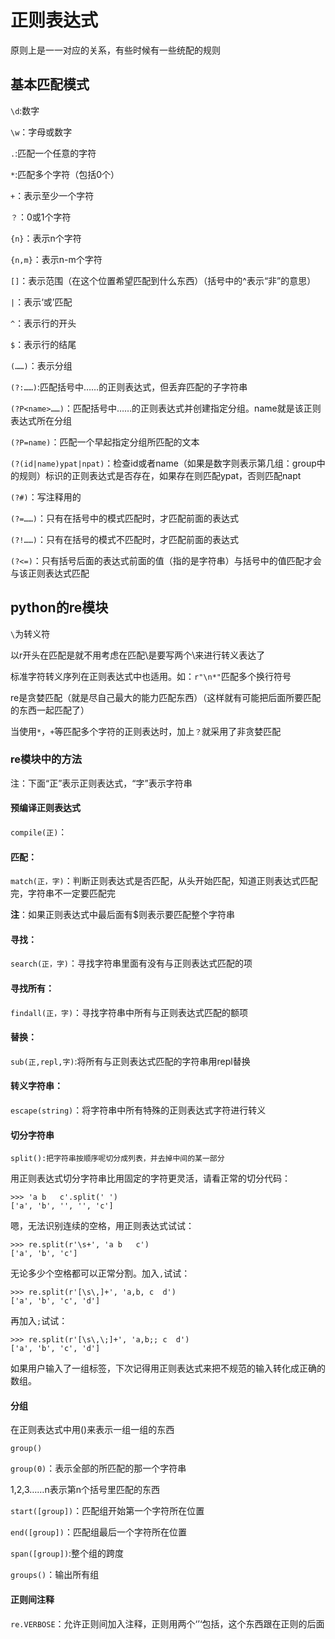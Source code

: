 # 正则表达式

原则上是一一对应的关系，有些时候有一些统配的规则

## 基本匹配模式

`\d`:数字

`\w`：字母或数字

`.`:匹配一个任意的字符

`*`:匹配多个字符（包括0个）

`+`：表示至少一个字符

`？`：0或1个字符

`{n}`：表示n个字符

`{n,m}`：表示n-m个字符

`[]`：表示范围（在这个位置希望匹配到什么东西）（括号中的^表示“非”的意思）

`|`：表示‘或’匹配

`^`：表示行的开头

`$`：表示行的结尾

`(……)`：表示分组

`(?:……)`:匹配括号中……的正则表达式，但丢弃匹配的子字符串

`(?P<name>……)`：匹配括号中……的正则表达式并创建指定分组。name就是该正则表达式所在分组

`(?P=name)`：匹配一个早起指定分组所匹配的文本

`(?(id|name)ypat|npat)`：检查id或者name（如果是数字则表示第几组：group中的规则）标识的正则表达式是否存在，如果存在则匹配ypat，否则匹配napt

`(?#)`：写注释用的

`(?=……)`：只有在括号中的模式匹配时，才匹配前面的表达式

`(?!……)`：只有在括号的模式不匹配时，才匹配前面的表达式

`(?<=)`：只有括号后面的表达式前面的值（指的是字符串）与括号中的值匹配才会与该正则表达式匹配

## python的re模块

`\`为转义符

以r开头在匹配是就不用考虑在匹配\是要写两个\来进行转义表达了

标准字符转义序列在正则表达式中也适用。如：`r"\n*"`匹配多个换行符号

re是贪婪匹配（就是尽自己最大的能力匹配东西）（这样就有可能把后面所要匹配的东西一起匹配了）

当使用`*`，`+`等匹配多个字符的正则表达时，加上`？`就采用了非贪婪匹配

### re模块中的方法

注：下面“正”表示正则表达式，“字”表示字符串

#### 预编译正则表达式

`compile(正)`：

#### 匹配：

`match(正，字)`：判断正则表达式是否匹配，从头开始匹配，知道正则表达式匹配完，字符串不一定要匹配完

**注**：如果正则表达式中最后面有$则表示要匹配整个字符串

#### 寻找：

`search(正，字)`：寻找字符串里面有没有与正则表达式匹配的项

#### 寻找所有：

`findall(正，字)`：寻找字符串中所有与正则表达式匹配的额项

#### 替换：

`sub(正,repl,字)`:将所有与正则表达式匹配的字符串用repl替换

#### 转义字符串：

`escape(string)`：将字符串中所有特殊的正则表达式字符进行转义

#### 切分字符串

`split():把字符串按顺序呢切分成列表，并去掉中间的某一部分`

用正则表达式切分字符串比用固定的字符更灵活，请看正常的切分代码：

```
>>> 'a b   c'.split(' ')
['a', 'b', '', '', 'c']
```

嗯，无法识别连续的空格，用正则表达式试试：

```
>>> re.split(r'\s+', 'a b   c')
['a', 'b', 'c']
```

无论多少个空格都可以正常分割。加入`,`试试：

```
>>> re.split(r'[\s\,]+', 'a,b, c  d')
['a', 'b', 'c', 'd']
```

再加入`;`试试：

```
>>> re.split(r'[\s\,\;]+', 'a,b;; c  d')
['a', 'b', 'c', 'd']
```

如果用户输入了一组标签，下次记得用正则表达式来把不规范的输入转化成正确的数组。

#### 分组

在正则表达式中用()来表示一组一组的东西

`group()`

`group(0)`：表示全部的所匹配的那一个字符串

1,2,3……n表示第n个括号里匹配的东西

`start([group])`：匹配组开始第一个字符所在位置

`end([group])`：匹配组最后一个字符所在位置

`span([group])`:整个组的跨度

`groups()`：输出所有组

#### 正则间注释

`re.VERBOSE`：允许正则间加入注释，正则用两个‘’‘包括，这个东西跟在正则的后面

